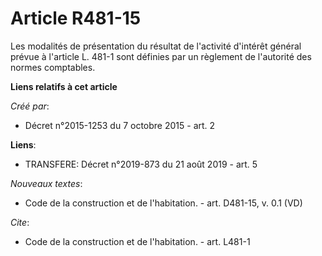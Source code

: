 # Article R481-15

Les modalités de présentation du résultat de l'activité d'intérêt général prévue à l'article L. 481-1 sont définies par un
règlement de l'autorité des normes comptables.

**Liens relatifs à cet article**

_Créé par_:

  - Décret n°2015-1253 du 7 octobre 2015 - art. 2

**Liens**:

  - TRANSFERE: Décret n°2019-873 du 21 août 2019 - art. 5

_Nouveaux textes_:

  - Code de la construction et de l'habitation. - art. D481-15, v. 0.1 (VD)

_Cite_:

  - Code de la construction et de l'habitation. - art. L481-1
